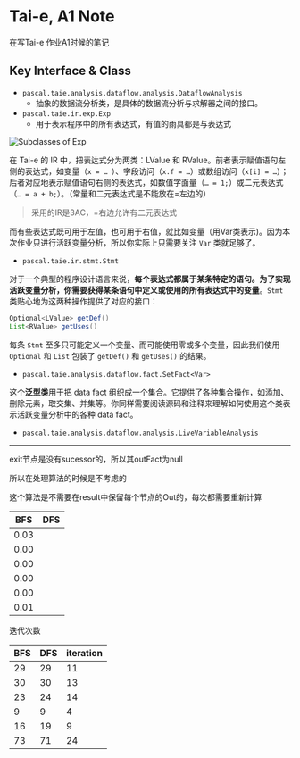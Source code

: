 # Tai-e, A1 Note

在写Tai-e 作业A1时候的笔记

## Key Interface & Class

- `pascal.taie.analysis.dataflow.analysis.DataflowAnalysis`
    - 抽象的数据流分析类，是具体的数据流分析与求解器之间的接口。
- `pascal.taie.ir.exp.Exp`
    - 用于表示程序中的所有表达式，有值的雨具都是与表达式

![Subclasses of Exp](https://tai-e.pascal-lab.net/pa1/exp-subclasses.png)

在 Tai-e 的 IR 中，把表达式分为两类：LValue 和 RValue。前者表示赋值语句左侧的表达式，如变量（`x = … `）、字段访问（`x.f = …`）或数组访问（`x[i] = …`）；后者对应地表示赋值语句右侧的表达式，如数值字面量（`… = 1;`）或二元表达式（`… = a + b;`）。（常量和二元表达式是不能放在=左边的）

> 采用的IR是3AC，=右边允许有二元表达式

而有些表达式既可用于左值，也可用于右值，就比如变量（用Var类表示)。因为本次作业只进行活跃变量分析，所以你实际上只需要关注 `Var` 类就足够了。

- `pascal.taie.ir.stmt.Stmt`

对于一个典型的程序设计语言来说，**每个表达式都属于某条特定的语句。**为了实现活跃变量分析，你需要获得某条语句中**定义或使用的所有表达式中的变量**。`Stmt` 类贴心地为这两种操作提供了对应的接口：

```java
Optional<LValue> getDef()
List<RValue> getUses()
```

每条 `Stmt` 至多只可能定义一个变量、而可能使用零或多个变量，因此我们使用 `Optional` 和 `List` 包装了 `getDef()` 和 `getUses()` 的结果。

- `pascal.taie.analysis.dataflow.fact.SetFact<Var>`

这个**泛型类**用于把 data fact 组织成一个集合。它提供了各种集合操作，如添加、删除元素，取交集、并集等。你同样需要阅读源码和注释来理解如何使用这个类表示活跃变量分析中的各种 data fact。

- `pascal.taie.analysis.dataflow.analysis.LiveVariableAnalysis`

---

exit节点是没有sucessor的，所以其outFact为null

所以在处理算法的时候是不考虑的

这个算法是不需要在result中保留每个节点的Out的，每次都需要重新计算

| BFS  | DFS  |
| ---- | ---- |
| 0.03 |      |
| 0.00 |      |
| 0.00 |      |
| 0.00 |      |
| 0.00 |      |
| 0.01 |      |

迭代次数

| BFS  | DFS  | iteration |
| ---- | ---- | --------- |
| 29   | 29   | 11        |
| 30   | 30   | 13        |
| 23   | 24   | 14        |
| 9    | 9    | 4         |
| 16   | 19   | 9         |
| 73   | 71   | 24        |

